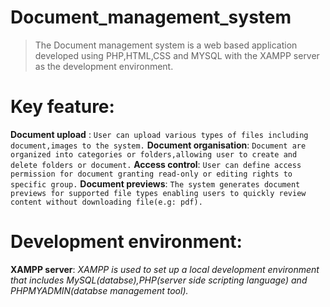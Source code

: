 # Document_management_system
> The Document management system is a web based application developed using PHP,HTML,CSS and MYSQL with the XAMPP server as the development environment.
# Key feature:
**Document upload** : `User can upload various types of files including document,images to the system.`
**Document organisation**: `Document are organized into categories or folders,allowing user to create and delete folders or document.`
**Access control**: `User can define access permission for document granting read-only or editing rights to specific group.`
**Document previews**: `The system generates document previews for supported file types enabling users to quickly review content without downloading file(e.g: pdf).`
# Development environment:
**XAMPP server**: *XAMPP is used to set up a local development environment that includes MySQL(databse),PHP(server side scripting language) and PHPMYADMIN(databse management tool).*
